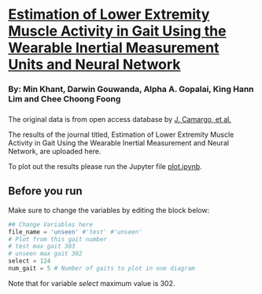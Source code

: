 # [Estimation of Lower Extremity Muscle Activity in Gait Using the Wearable Inertial Measurement Units and Neural Network](https://doi.org/10.3390/s23010556)
### By: Min Khant, Darwin Gouwanda, Alpha A. Gopalai, King Hann Lim and Chee Choong Foong 

###

The original data is from open access database by [J. Camargo, et al.](https://doi.org/10.1016/j.jbiomech.2021.110320)

The results of the journal titled, Estimation of Lower Extremity Muscle Activity in Gait Using the Wearable Inertial Measurement and Neural Network, are uploaded here.

To plot out the results please run the Jupyter file [plot.ipynb](https://github.com/mubarakmin/Estimating-Lower-Extremity-Muscle-Activity-in-Gait-using-IMU-and-NN/blob/main/plot.ipynb).

## Before you run

Make sure to change the variables by editing the block below:

```python
## Change Variables here
file_name = 'unseen' #'test' #'unseen'
# Plot from this gait number
# test max gait 303
# unseen max gait 302
select = 124 
num_gait = 5 # Number of gaits to plot in one diagram
```

Note that for variable *select* maximum value is 302.
